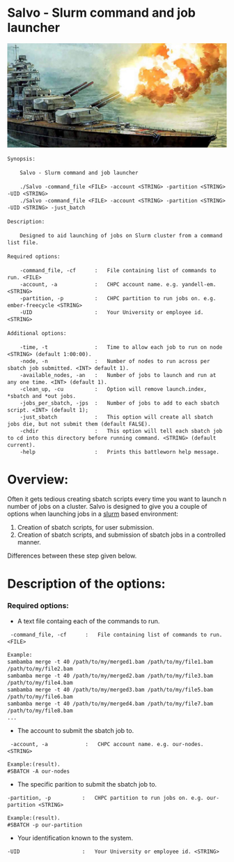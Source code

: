 # Salvo - Slurm command and job launcher
![alt text](https://github.com/srynobio/Salvo/blob/master/img/salvo3.jpg)

```
Synopsis:

    Salvo - Slurm command and job launcher

    ./Salvo -command_file <FILE> -account <STRING> -partition <STRING> -UID <STRING>
    ./Salvo -command_file <FILE> -account <STRING> -partition <STRING> -UID <STRING> -just_batch

Description:

    Designed to aid launching of jobs on Slurm cluster from a command list file.

Required options:

    -command_file, -cf      :   File containing list of commands to run. <FILE>
    -account, -a            :   CHPC account name. e.g. yandell-em. <STRING>
    -partition, -p          :   CHPC partition to run jobs on. e.g. ember-freecycle <STRING>
    -UID                    :   Your University or employee id. <STRING>

Additional options:

    -time, -t               :   Time to allow each job to run on node <STRING> (default 1:00:00).
    -node, -n               :   Number of nodes to run across per sbatch job submitted. <INT> default 1).
    -available_nodes, -an   :   Number of jobs to launch and run at any one time. <INT> (default 1).
    -clean_up, -cu          :   Option will remove launch.index, *sbatch and *out jobs.
    -jobs_per_sbatch, -jps  :   Number of jobs to add to each sbatch script. <INT> (default 1);
    -just_sbatch            :   This option will create all sbatch jobs die, but not submit them (default FALSE).
    -chdir                  :   This option will tell each sbatch job to cd into this directory before running command. <STRING> (default current).
    -help                   :   Prints this battleworn help message.
```

# Overview:
Often it gets tedious creating sbatch scripts every time you want to launch n number of jobs on a cluster.  Salvo is designed to give you a couple of options when launching jobs in a [slurm](http://slurm.schedmd.com/) based environment:

1.	Creation of sbatch scripts, for user submission.
2.	Creation of sbatch scripts, and submission of sbatch jobs in a controlled manner.

Differences between these step given below.

# Description of the options:

### Required options:

* A text file containg each of the commands to run.
```
 -command_file, -cf      :   File containing list of commands to run. <FILE>
```
```
Example:
sambamba merge -t 40 /path/to/my/merged1.bam /path/to/my/file1.bam /path/to/my/file2.bam 
sambamba merge -t 40 /path/to/my/merged2.bam /path/to/my/file3.bam /path/to/my/file4.bam
sambamba merge -t 40 /path/to/my/merged3.bam /path/to/my/file5.bam /path/to/my/file6.bam
sambamba merge -t 40 /path/to/my/merged4.bam /path/to/my/file7.bam /path/to/my/file8.bam
...
```

* The account to submit the sbatch job to.
```
 -account, -a            :   CHPC account name. e.g. our-nodes. <STRING>
```
```
Example:(result).
#SBATCH -A our-nodes
```

* The specific parition to submit the sbatch job to.
```
-partition, -p          :   CHPC partition to run jobs on. e.g. our-partition <STRING>
```
```
Example:(result).
#SBATCH -p our-partition
```

* Your identification known to the system.
```
-UID                    :   Your University or employee id. <STRING>
```





 





 


